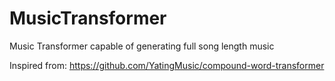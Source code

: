 # MusicTransformer
Music Transformer capable of generating full song length music

Inspired from: https://github.com/YatingMusic/compound-word-transformer
